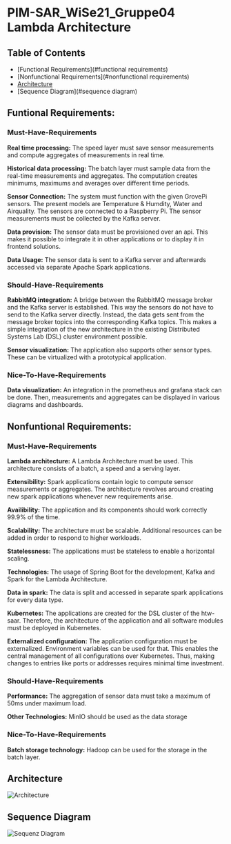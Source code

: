 # PIM-SAR_WiSe21_Gruppe04 Lambda Architecture 

## Table of Contents

- [Functional Requirements](#functional requirements)
- [Nonfunctional Requirements](#nonfunctional requirements)
- [Architecture](#architecture)
- [Sequence Diagram](#sequence diagram)


## Funtional Requirements:
### Must-Have-Requirements
__Real time processing:__ The speed layer must save sensor measurements and compute aggregates of measurements in real time.

__Historical data processing:__ The batch layer must sample data from the real-time measurements and aggregates. The computation creates minimums, maximums and averages over different time periods.

__Sensor Connection:__ The system must function with the given GrovePi sensors. The present models are Temperature & Humdity, Water and Airquality. The sensors are connected to a Raspberry Pi. The sensor measurements must be collected by the Kafka server.

__Data provision:__ The sensor data must be provisioned over an api. This makes it possible to integrate it in other applications or to display it in frontend solutions.

__Data Usage:__ The sensor data is sent to a Kafka server and afterwards accessed via separate Apache Spark applications.

### Should-Have-Requirements

__RabbitMQ integration:__ A bridge between the RabbitMQ message broker and the Kafka server is established. This way the sensors do not have to send to the Kafka server directly. Instead, the data gets sent from the message broker topics into the corresponding Kafka topics. This makes a simple integration of the new architecture in the existing Distributed Systems Lab (DSL) cluster environment possible.

__Sensor visualization:__ The application also supports other sensor types. These can be virtualized with a prototypical application.

### Nice-To-Have-Requirements

__Data visualization:__ An integration in the prometheus and grafana stack can be done. Then, measurements and aggregates can be displayed in various diagrams and dashboards.

## Nonfuntional Requirements:
### Must-Have-Requirements
__Lambda architecture:__ A Lambda Architecture must be used. This architecture consists of a batch, a speed and a serving layer.

__Extensibility:__ Spark applications contain logic to compute sensor measurements or aggregates. The architecture revolves around creating new spark applications whenever new requirements arise.

__Availibility:__ The application and its components should work correctly 99.9% of the time.

__Scalability:__ The architecture must be scalable. Additional resources can be added in order to respond to higher workloads.

__Statelessness:__ The applications must be stateless to enable a horizontal scaling.

__Technologies:__ The usage of Spring Boot for the development, Kafka and Spark for the Lambda Architecture.

__Data in spark:__ The data is split and accessed in separate spark applications for every data type.

__Kubernetes:__ The applications are created for the DSL cluster of the htw-saar. Therefore, the architecture of the application and all software modules must be deployed in Kubernetes.

__Externalized configuration:__ The application configuration must be externalized. Environment variables can be used for that. This enables the central management of all configurations over Kubernetes. Thus, making changes to entries like ports or addresses requires minimal time investment.

### Should-Have-Requirements
__Performance:__ The aggregation of sensor data must take a maximum of 50ms under maximum load.

__Other Technologies:__ MinIO should be used as the data storage

### Nice-To-Have-Requirements
__Batch storage technology:__ Hadoop can be used for the storage in the batch layer.

## Architecture
![Architecture](https://i.imgur.com/GzzAQj0.png)

## Sequence Diagram
![Sequenz Diagram](https://i.imgur.com/pjPTn5w.png)

